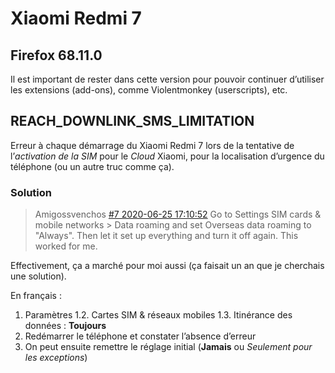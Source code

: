 Xiaomi Redmi 7
==============

Firefox 68.11.0
---------------

Il est important de rester dans cette version pour pouvoir 
continuer d’utiliser les extensions (add-ons), comme Violentmonkey (userscripts), etc.

REACH_DOWNLINK_SMS_LIMITATION
-----------------------------

Erreur à chaque démarrage du Xiaomi Redmi 7 
lors de la tentative de l’_activation de la SIM_ 
pour le _Cloud_ Xiaomi, pour la localisation d’urgence du téléphone 
(ou un autre truc comme ça).

### Solution

> Amigossvenchos
> [#7 2020-06-25 17:10:52](https://c.mi.com/forum.php?mod=redirect&goto=findpost&ptid=2754680&pid=16052709)
> Go to Settings SIM cards & mobile networks > Data roaming 
> and set Overseas data roaming to "Always". 
> Then let it set up everything and turn it off again. 
> This worked for me. 

Effectivement, ça a marché pour moi aussi (ça faisait un an que je cherchais une solution). 

En français :

1. Paramètres
1.2. Cartes SIM & réseaux mobiles
1.3. Itinérance des données : **Toujours**
2. Redémarrer le téléphone et constater l’absence d’erreur
2. On peut ensuite remettre le réglage initial (**Jamais** ou _Seulement pour les exceptions_)
